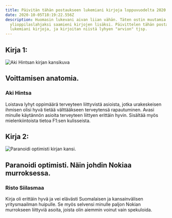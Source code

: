 ```yaml
---
title: Päivitän tähän postaukseen lukemiani kirjoja loppuvuodelta 2020
date: 2020-10-05T18:19:22.556Z
description: Huomasin lukevani aivan liian vähän. Täten ostin muutamia kirjoja
  ylioppilaslahjaksi saamieni kirjojen lisäksi. Päivittelen tähän postaukseen
  lukemiani kirjoja, ja kirjoitan niistä lyhyen "arvion" tjsp.
---
```

## Kirja 1:

![Aki Hintsan kirjan kansikuva](/img/kiraj2.jpg)

## Voittamisen anatomia.

### Aki Hintsa

Loistava lyhyt oppimäärä terveyteen liittyvistä asioista, jotka urakeskeisen ihmisen olisi hyvä tietää välttääkseen terveytensä rapautuminen. Avasi minulle käytännön asioita terveyteen liittyen erittäin hyvin. Sisältää myös mielenkiintoista tietoa F1:sen kulisseista.

## Kirja 2:

![Paranoidi optimisti kirjan kansi.](/img/kirja1.jpg)

## Paranoidi optimisti. Näin johdin Nokiaa murroksessa.

### Risto Siilasmaa

Kirja oli erittäin hyvä ja vei elävästi Suomalaisen ja kansainvälisen yritysmaailman huipulle. Se myös selvensi minulle paljon Nokian murrokseen liittyviä asoita, joista olin aiemmin voinut vain spekuloida.